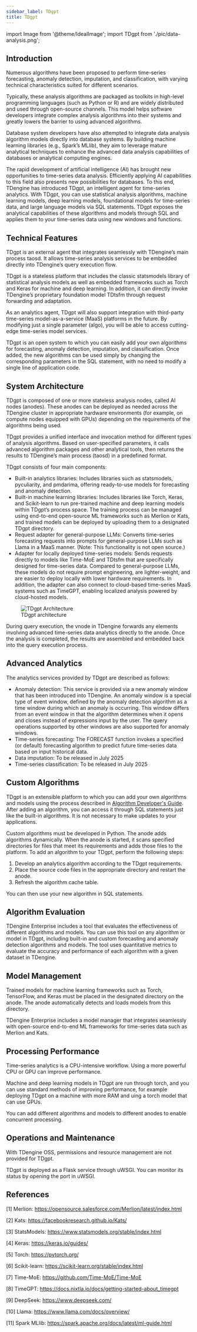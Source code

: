 ```yaml
---
sidebar_label: TDgpt
title: TDgpt
---
```


import Image from '@theme/IdealImage';
import TDgpt from './pic/data-analysis.png';

## Introduction

Numerous algorithms have been proposed to perform time-series forecasting, anomaly detection, imputation, and classification, with varying technical characteristics suited for different scenarios.

Typically, these analysis algorithms are packaged as toolkits in high-level programming languages (such as Python or R) and are widely distributed and used through open-source channels. This model helps software developers integrate complex analysis algorithms into their systems and greatly lowers the barrier to using advanced algorithms.

Database system developers have also attempted to integrate data analysis algorithm models directly into database systems. By building machine learning libraries (e.g., Spark’s MLlib), they aim to leverage mature analytical techniques to enhance the advanced data analysis capabilities of databases or analytical computing engines. 

The rapid development of artificial intelligence (AI) has brought new opportunities to time-series data analysis. Efficiently applying AI capabilities to this field also presents new possibilities for databases. To this end, TDengine has introduced TDgpt, an intelligent agent for time-series analytics. With TDgpt, you can use statistical analysis algorithms, machine learning models, deep learning models, foundational models for time-series data, and large language models via SQL statements. TDgpt exposes the analytical capabilities of these algorithms and models through SQL and applies them to your time-series data using new windows and functions.

## Technical Features

TDgpt is an external agent that integrates seamlessly with TDengine’s main process taosd. It allows time-series analysis services to be embedded directly into TDengine’s query execution flow.

TDgpt is a stateless platform that includes the classic statsmodels library of statistical analysis models as well as embedded frameworks such as Torch and Keras for machine and deep learning. In addition, it can directly invoke TDengine’s proprietary foundation model TDtsfm through request forwarding and adaptation.

As an analytics agent, TDgpt will also support integration with third-party time-series model-as-a-service (MaaS) platforms in the future. By modifying just a single parameter (algo), you will be able to access cutting-edge time-series model services. 

TDgpt is an open system to which you can easily add your own algorithms for forecasting, anomaly detection, imputation, and classification. Once added, the new algorithms can be used simply by changing the corresponding parameters in the SQL statement, with no need to modify a single line of application code.

## System Architecture

TDgpt is composed of one or more stateless analysis nodes, called AI nodes (anodes). These anodes can be deployed as needed across the TDengine cluster in appropriate hardware environments (for example, on compute nodes equipped with GPUs) depending on the requirements of the algorithms being used. 

TDgpt provides a unified interface and invocation method for different types of analysis algorithms. Based on user-specified parameters, it calls advanced algorithm packages and other analytical tools, then returns the results to TDengine’s main process (taosd) in a predefined format.

TDgpt consists of four main components:

- Built-in analytics libraries: Includes libraries such as statsmodels, pyculiarity, and pmdarima, offering ready-to-use models for forecasting and anomaly detection.
- Built-in machine learning libraries: Includes libraries like Torch, Keras, and Scikit-learn to run pre-trained machine and deep learning models within TDgpt’s process space. The training process can be managed using end-to-end open-source ML frameworks such as Merlion or Kats, and trained models can be deployed by uploading them to a designated TDgpt directory.
- Request adapter for general-purpose LLMs: Converts time-series forecasting requests into prompts for general-purpose LLMs such as Llama in a MaaS manner. (Note: This functionality is not open source.)
- Adapter for locally deployed time-series models: Sends requests directly to models like Time-MoE and TDtsfm that are specifically designed for time-series data. Compared to general-purpose LLMs, these models do not require prompt engineering, are lighter-weight, and are easier to deploy locally with lower hardware requirements. In addition, the adapter can also connect to cloud-based time-series MaaS systems such as TimeGPT, enabling localized analysis powered by cloud-hosted models.

<figure>
<Image img={TDgpt} alt="TDgpt Architecture"/>
<figcaption>TDgpt architecture</figcaption>
</figure>

During query execution, the vnode in TDengine forwards any elements involving advanced time-series data analytics directly to the anode. Once the analysis is completed, the results are assembled and embedded back into the query execution process.

## Advanced Analytics

The analytics services provided by TDgpt are described as follows:

- Anomaly detection: This service is provided via a new anomaly window that has been introduced into TDengine. An anomaly window is a special type of event window, defined by the anomaly detection algorithm as a time window during which an anomaly is occurring. This window differs from an event window in that the algorithm determines when it opens and closes instead of expressions input by the user. The query operations supported by other windows are also supported for anomaly windows.
- Time-series forecasting: The FORECAST function invokes a specified (or default) forecasting algorithm to predict future time-series data based on input historical data.
- Data imputation: To be released in July 2025
- Time-series classification: To be released in July 2025

## Custom Algorithms

TDgpt is an extensible platform to which you can add your own algorithms and models using the process described in [Algorithm Developer's Guide](./dev/). After adding an algorithm, you can access it through SQL statements just like the built-in algorithms. It is not necessary to make updates to your applications.

Custom algorithms must be developed in Python. The anode adds algorithms dynamically. When the anode is started, it scans specified directories for files that meet its requirements and adds those files to the platform. To add an algorithm to your TDgpt, perform the following steps:

1. Develop an analytics algorithm according to the TDgpt requirements.
2. Place the source code files in the appropriate directory and restart the anode.
3. Refresh the algorithm cache table.

You can then use your new algorithm in SQL statements.

## Algorithm Evaluation

TDengine Enterprise includes a tool that evaluates the effectiveness of different algorithms and models. You can use this tool on any algorithm or model in TDgpt, including built-in and custom forecasting and anomaly detection algorithms and models. The tool uses quantitative metrics to evaluate the accuracy and performance of each algorithm with a given dataset in TDengine.

## Model Management

Trained models for machine learning frameworks such as Torch, TensorFlow, and Keras must be placed in the designated directory on the anode. The anode automatically detects and loads models from this directory.

TDengine Enterprise includes a model manager that integrates seamlessly with open-source end-to-end ML frameworks for time-series data such as Merlion and Kats.

## Processing Performance

Time-series analytics is a CPU-intensive workflow. Using a more powerful CPU or GPU can improve performance.

Machine and deep learning models in TDgpt are run through torch, and you can use standard methods of improving performance, for example deploying TDgpt on a machine with more RAM and uing a torch model that can use GPUs.

You can add different algorithms and models to different anodes to enable concurrent processing.

## Operations and Maintenance

With TDengine OSS, permissions and resource management are not provided for TDgpt.

TDgpt is deployed as a Flask service through uWSGI. You can monitor its status by opening the port in uWSGI.

## References

[1] Merlion: https://opensource.salesforce.com/Merlion/latest/index.html

[2] Kats: https://facebookresearch.github.io/Kats/

[3] StatsModels: https://www.statsmodels.org/stable/index.html

[4] Keras: https://keras.io/guides/

[5] Torch: https://pytorch.org/

[6] Scikit-learn: https://scikit-learn.org/stable/index.html

[7] Time-MoE: https://github.com/Time-MoE/Time-MoE

[8] TimeGPT: https://docs.nixtla.io/docs/getting-started-about_timegpt

[9] DeepSeek: https://www.deepseek.com/

[10] Llama: https://www.llama.com/docs/overview/

[11] Spark MLlib: https://spark.apache.org/docs/latest/ml-guide.html
